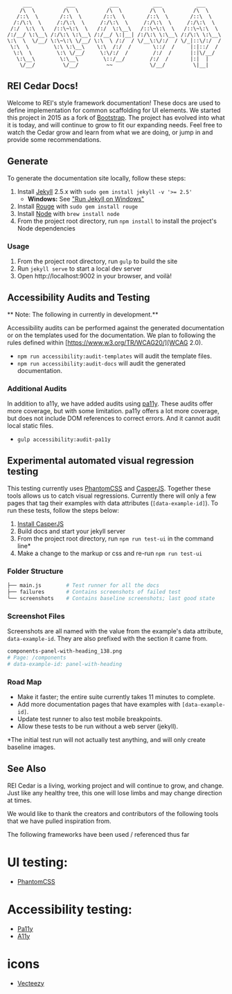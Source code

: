          ___           ___           ___           ___           ___
        /\  \         /\  \         /\  \         /\  \         /\  \
       /::\  \       /::\  \       /::\  \       /::\  \       /::\  \
      /:/\:\  \     /:/\:\  \     /:/\:\  \     /:/\:\  \     /:/\:\  \
     /:/  \:\  \   /::\~\:\  \   /:/  \:\__\   /::\~\:\  \   /::\~\:\  \
    /:/__/ \:\__\ /:/\:\ \:\__\ /:/__/ \:|__| /:/\:\ \:\__\ /:/\:\ \:\__\
    \:\  \  \/__/ \:\~\:\ \/__/ \:\  \ /:/  / \/__\:\/:/  / \/_|::\/:/  /
     \:\  \        \:\ \:\__\    \:\  /:/  /       \::/  /     |:|::/  /
      \:\  \        \:\ \/__/     \:\/:/  /        /:/  /      |:|\/__/
       \:\__\        \:\__\        \::/__/        /:/  /       |:|  |
        \/__/         \/__/         ~~            \/__/         \|__|

REI Cedar Docs!
--------------------------

Welcome to REI's style framework documentation! These docs are used to define implementation for common scaffolding for UI elements. We started this project in 2015 as a fork of
[Bootstrap](http://getbootstrap.com/).
The project has evolved into what it is today, and will continue to grow to fit our expanding needs. Feel free to watch
the Cedar grow and learn from what we are doing, or jump in and provide some recommendations.

## Generate

To generate the documentation site locally, follow these steps:

1. Install [Jekyll](http://jekyllrb.com/docs/installation) 2.5.x with
   `sudo gem install jekyll -v '>= 2.5'`
    - **Windows:** See ["Run Jekyll on Windows"](http://jekyll-windows.juthilo.com/)
1. Install [Rouge](https://github.com/jneen/rouge) with `sudo gem install rouge`
1. Install [Node](https://nodejs.org/download/) with `brew install node`
1. From the project root directory, run `npm install` to install the project's
   Node dependencies

### Usage

1. From the project root directory, run `gulp` to build the site
1. Run `jekyll serve` to start a local dev server
1. Open http://localhost:9002 in your browser, and voilà!

## Accessibility Audits and Testing

** Note: The following in currently in development.**

Accessibility audits can be performed against the generated documentation or on the templates used for the
documentation. We plan to following the rules defined within [https://www.w3.org/TR/WCAG20/](WCAG 2.0).

* `npm run accessibility:audit-templates` will audit the template files.
* `npm run accessibility:audit-docs` will audit the generated documentation.

### Additional Audits

In addition to a11y, we have added audits using [pa11y](https://www.npmjs.com/package/pa11y). These audits offer more
coverage, but with some limitation. pa11y offers a lot more coverage, but does not include DOM references to correct
errors. And it cannot audit local static files.

- `gulp accessibility:audit-pa11y`

## Experimental automated visual regression testing

This testing currently uses [PhantomCSS](https://github.com/Huddle/PhantomCSS) and [CasperJS](http://casperjs.org/).
Together these tools allows us to catch visual regressions. Currently there will only a few pages that tag their
examples with data attributes (`[data-example-id]`). To run these tests, follow the steps below:

1. [Install CasperJS](http://docs.casperjs.org/en/latest/installation.html)
1. Build docs and start your jekyll server
1. From the project root directory, run `npm run test-ui` in the command line*
1. Make a change to the markup or css and re-run `npm run test-ui`

### Folder Structure

```bash
├── main.js        # Test runner for all the docs
├── failures       # Contains screenshots of failed test
└── screenshots    # Contains baseline screenshots; last good state
```

### Screenshot Files

Screenshots are all named with the value from the example's data attribute, `data-example-id`. They are also prefixed
with the section it came from.

```bash
components-panel-with-heading_138.png
# Page: /components
# data-example-id: panel-with-heading
```

### Road Map

* Make it faster; the entire suite currently takes 11 minutes to complete.
* Add more documentation pages that have examples with `[data-example-id]`.
* Update test runner to also test mobile breakpoints.
* Allow these tests to be run without a web server (jekyll).

*The initial test run will not actually test anything, and will only create baseline images.

## See Also
REI Cedar is a living, working project and will continue to grow, and change. Just like any healthy tree, this one will
lose limbs and may change direction at times.

We would like to thank the creators and contributors of the following tools that we have pulled inspiration from.

The following frameworks have been used / referenced thus far

# UI testing:
 - [PhantomCSS](https://github.com/Huddle/PhantomCSS/blob/master/README.md)
# Accessibility testing:
 - [Pa11y](http://pa11y.org/)
 - [A11y](https://addyosmani.com/a11y/)
# icons
 - [Vecteezy](http://creativecommons.org/licenses/by/3.0/deed.en_US)
